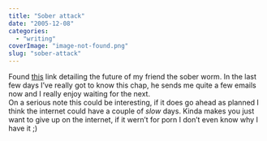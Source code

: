 ```yaml
---
title: "Sober attack"
date: "2005-12-08"
categories: 
  - "writing"
coverImage: "image-not-found.png"
slug: "sober-attack"
---
```


Found [this](http://www.it-observer.com/articles.php?id=972) link detailing the future of my friend the sober worm. In the last few days I’ve really got to know this chap, he sends me quite a few emails now and I really enjoy waiting for the next.  
On a serious note this could be interesting, if it does go ahead as planned I think the internet could have a couple of _slow_ days. Kinda makes you just want to give up on the internet, if it wern’t for porn I don’t even know why I have it ;)
